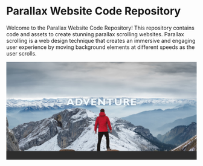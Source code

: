 # Parallax Website Code Repository

Welcome to the Parallax Website Code Repository! This repository contains code and assets to create stunning parallax scrolling websites. Parallax scrolling is a web design technique that creates an immersive and engaging user experience by moving background elements at different speeds as the user scrolls.

![Example Parallax Website](parallax-website.jpg)
